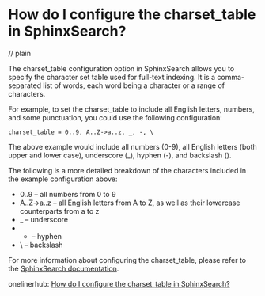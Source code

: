 # How do I configure the charset_table in SphinxSearch?
// plain

The charset_table configuration option in SphinxSearch allows you to specify the character set table used for full-text indexing. It is a comma-separated list of words, each word being a character or a range of characters.

For example, to set the charset_table to include all English letters, numbers, and some punctuation, you could use the following configuration:

```
charset_table = 0..9, A..Z->a..z, _, -, \
```

The above example would include all numbers (0-9), all English letters (both upper and lower case), underscore (_), hyphen (-), and backslash (\).

The following is a more detailed breakdown of the characters included in the example configuration above:

- 0..9 – all numbers from 0 to 9
- A..Z->a..z – all English letters from A to Z, as well as their lowercase counterparts from a to z
- _ – underscore
- - – hyphen
- \ – backslash

For more information about configuring the charset_table, please refer to the [SphinxSearch documentation](http://sphinxsearch.com/docs/current.html#conf-charset-table).

onelinerhub: [How do I configure the charset_table in SphinxSearch?](https://onelinerhub.com/sphinxsearch/how-do-i-configure-the-charset-table-in-sphinxsearch)